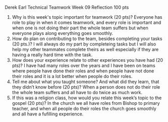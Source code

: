 Derek Earl Technical Teamwork Week 09 Reflection 100 pts
1. Why is this week's topic important for teamwork (20 pts)?  Everyone has role to play in when it comes teamwork, and every role is important and when one is not doing their part the whole team suffers but when everyone plays along everything goes smoothly.
2. How do plan on contributing to the team, besides completing your tasks (20 pts.)?  I will always do my part by completeing tasks but I will also help my other teammates complete theirs as well especially if they are having a really hard time with the task.
3. How does your experience relate to other experiences you have had (20 pts)?  I have had many roles over the years and I have been on teams where people have done their roles and when people have not done their roles and it is a lot better when people do their roles.
4. Tell me about what you taught someone? And what did they learn, that they didn’t know before (20 pts)?  When a person does not do their role the whole team suffers and all have to do twice as much work.
5. If this was a religion class, how would you relate this week’s topic to the gospel (20 pts)?  In the church we all have roles from Bishop to primary teacher, and when all people do their roles the church goes smoothly and all have a fufilling experience.
